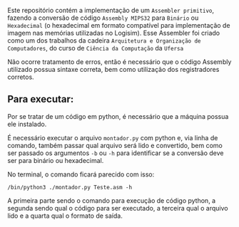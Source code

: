 Este repositório contém a implementação de um `Assembler primitivo`, fazendo a conversão de código `Assembly MIPS32` para `Binário` ou `Hexadecimal` (o hexadecimal em formato compatível para implementação de imagem nas memórias utilizadas no Logisim).
Esse Assembler foi criado como um dos trabalhos da cadeira `Arquitetura e Organização de Computadores`, do curso de `Ciência da Computação` da `Ufersa`

Não ocorre tratamento de erros, então é necessário que o código Assembly utilizado possua sintaxe correta, bem como utilização dos registradores corretos.

## Para executar:
  Por se tratar de um código em python, é necessário que a máquina possua ele instalado.
  
  É necessário executar o arquivo `montador.py` com python e, via linha de comando, também passar qual arquivo será lido e convertido, bem como ser passado os argumentos `-b` ou `-h` para identificar se a conversão deve ser para binário ou hexadecimal.
  
  No terminal, o comando ficará parecido com isso: 
  
    /bin/python3 ./montador.py Teste.asm -h
  
  A primeira parte sendo o comando para execução de código python, a segunda sendo qual o código para ser executado, a terceira qual o arquivo lido e a quarta qual o formato de saída.
